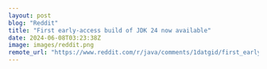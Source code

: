 ```yaml
---
layout: post
blog: "Reddit"
title: "First early-access build of JDK 24 now available"
date: 2024-06-08T03:23:38Z
image: images/reddit.png
remote_url: "https://www.reddit.com/r/java/comments/1datgid/first_earlyaccess_build_of_jdk_24_now_available/"
---
```

